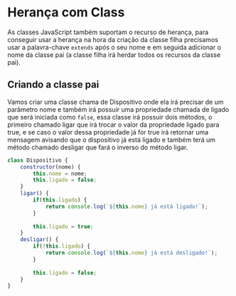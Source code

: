 # Herança com Class

As classes JavaScript também suportam o recurso de herança, para conseguir usar a herança na hora da criação da classe filha precisamos usar a palavra-chave `extends` após o seu nome e em seguida adicionar o nome da classe pai (a classe filha irá herdar todos os recursos da classe pai).

## Criando a classe pai

Vamos criar uma classe chama de Dispositivo onde ela irá precisar de um parâmetro nome e também irá possuir uma propriedade chamada de ligado que será iniciada como `false`, essa classe irá possuir dois métodos, o primeiro chamado ligar que irá trocar o valor da propriedade ligado para true, e se caso o valor dessa propriedade já for true irá retornar uma mensagem avisando que o dispositivo já está ligado e também terá um método chamado desligar que fará o inverso do método ligar.

```js
class Dispositivo {
    constructor(nome) {
        this.nome = nome;
        this.ligado = false;
    }
    ligar() {
        if(this.ligado) {
            return console.log(`${this.nome} já está ligado!`);
        }
        
        this.ligado = true;
    }
    desligar() {
        if(!this.ligado) {
            return console.log(`${this.nome} já está desligado!`);
        }
        
        this.ligado = false;
    }
}
```